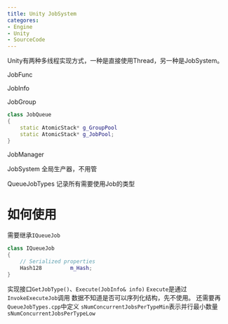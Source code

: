 ```yaml
---
title: Unity JobSystem
categores:
- Engine
- Unity
- SourceCode
---
```

Unity有两种多线程实现方式，一种是直接使用Thread，另一种是JobSystem。

JobFunc

JobInfo

JobGroup

```C++
class JobQueue
{
    static AtomicStack* g_GroupPool
    static AtomicStack* g_JobPool;
}
```
JobManager 

JobSystem 全局生产器，不用管

QueueJobTypes 记录所有需要使用Job的类型

# 如何使用
需要继承`IQueueJob`
```C++
class IQueueJob
{
    // Serialized properties
    Hash128         m_Hash;
}
```
实现接口`GetJobType()`、`Execute(JobInfo& info)`
`Execute`是通过`InvokeExecuteJob`调用
数据不知道是否可以序列化结构，先不使用。
还需要再`QueueJobTypes.cpp`中定义
`sNumConcurrentJobsPerTypeMin`表示并行最小数量
`sNumConcurrentJobsPerTypeLow`


